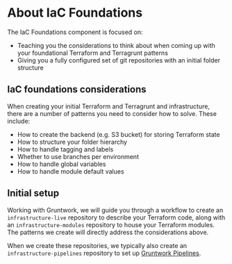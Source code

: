 # About IaC Foundations

The IaC Foundations component is focused on:

- Teaching you the considerations to think about when coming up with your foundational Terraform and Terragrunt patterns
- Giving you a fully configured set of git repositories with an initial folder structure

## IaC foundations considerations

When creating your initial Terraform and Terragrunt and infrastructure, there are a number of patterns you need to consider how to solve. These include:

- How to create the backend (e.g. S3 bucket) for storing Terraform state
- How to structure your folder hierarchy
- How to handle tagging and labels
- Whether to use branches per environment
- How to handle global variables
- How to handle module default values

## Initial setup

Working with Gruntwork, we will guide you through a workflow to create an `infrastructure-live` repository to describe your Terraform code, along with an `infrastructure-modules` repository to house your Terraform modules. The patterns we create will directly address the considerations above.

When we create these repositories, we typically also create an `infrastructure-pipelines` repository to set up [Gruntwork Pipelines](../ci-cd/).


<!-- ##DOCS-SOURCER-START
{
  "sourcePlugin": "local-copier",
  "hash": "07bdf5a4bc5ecf9dfbcd730466b6ebc7"
}
##DOCS-SOURCER-END -->
